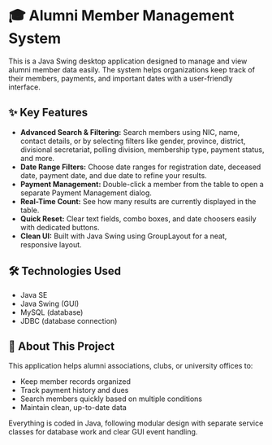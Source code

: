 # 🎓 Alumni Member Management System

This is a Java Swing desktop application designed to manage and view alumni member data easily. The system helps organizations keep track of their members, payments, and important dates with a user-friendly interface.

## ✨ Key Features
- **Advanced Search & Filtering:** Search members using NIC, name, contact details, or by selecting filters like gender, province, district, divisional secretariat, polling division, membership type, payment status, and more.
- **Date Range Filters:** Choose date ranges for registration date, deceased date, payment date, and due date to refine your results.
- **Payment Management:** Double-click a member from the table to open a separate Payment Management dialog.
- **Real-Time Count:** See how many results are currently displayed in the table.
- **Quick Reset:** Clear text fields, combo boxes, and date choosers easily with dedicated buttons.
- **Clean UI:** Built with Java Swing using GroupLayout for a neat, responsive layout.

## 🛠 Technologies Used
- Java SE
- Java Swing (GUI)
- MySQL (database)
- JDBC (database connection)

## 📂 About This Project
This application helps alumni associations, clubs, or university offices to:
- Keep member records organized
- Track payment history and dues
- Search members quickly based on multiple conditions
- Maintain clean, up-to-date data

Everything is coded in Java, following modular design with separate service classes for database work and clear GUI event handling.
